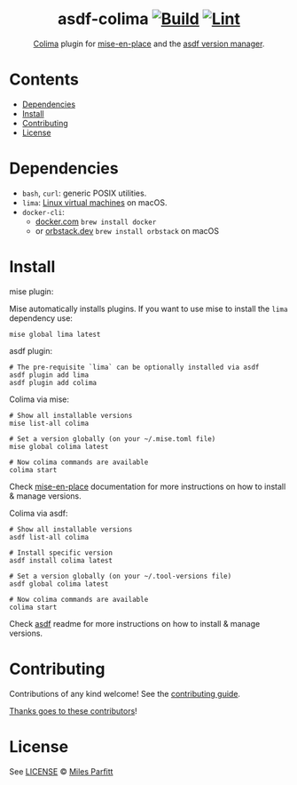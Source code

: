 <div align="center">

# asdf-colima [![Build](https://github.com/CrouchingMuppet/asdf-colima/actions/workflows/build.yml/badge.svg)](https://github.com/CrouchingMuppet/asdf-colima/actions/workflows/build.yml) [![Lint](https://github.com/CrouchingMuppet/asdf-colima/actions/workflows/lint.yml/badge.svg)](https://github.com/CrouchingMuppet/asdf-colima/actions/workflows/lint.yml)

[Colima](https://github.com/abiosoft/colima) plugin for [mise-en-place](https://github.com/jdx/mise) and the [asdf version manager](https://asdf-vm.com).

</div>

# Contents

- [Dependencies](#dependencies)
- [Install](#install)
- [Contributing](#contributing)
- [License](#license)

# Dependencies

- `bash`, `curl`: generic POSIX utilities.
- `lima`: [Linux virtual machines](https://github.com/lima-vm/lima) on macOS.
- `docker-cli`:
  - [docker.com](https://www.docker.com) `brew install docker`
  - or [orbstack.dev](https://orbstack.dev) `brew install orbstack` on macOS

# Install

mise plugin:

Mise automatically installs plugins. If you want to use mise to install the `lima` dependency use:

```shell
mise global lima latest
```

asdf plugin:

```shell
# The pre-requisite `lima` can be optionally installed via asdf
asdf plugin add lima
asdf plugin add colima
```

Colima via mise:

```shell
# Show all installable versions
mise list-all colima

# Set a version globally (on your ~/.mise.toml file)
mise global colima latest

# Now colima commands are available
colima start
```

Check [mise-en-place](https://mise.jdx.dev/) documentation for more instructions on how to
install & manage versions.

Colima via asdf:

```shell
# Show all installable versions
asdf list-all colima

# Install specific version
asdf install colima latest

# Set a version globally (on your ~/.tool-versions file)
asdf global colima latest

# Now colima commands are available
colima start
```

Check [asdf](https://github.com/asdf-vm/asdf) readme for more instructions on how to
install & manage versions.

# Contributing

Contributions of any kind welcome! See the [contributing guide](contributing.md).

[Thanks goes to these contributors](https://github.com/CrouchingMuppet/asdf-colima/graphs/contributors)!

# License

See [LICENSE](LICENSE) © [Miles Parfitt](https://github.com/CrouchingMuppet/)
